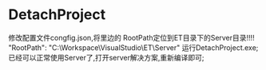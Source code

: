 # DetachProject

修改配置文件congfig.json,将里边的 RootPath定位到ET目录下的Server目录!!!!
"RootPath": "C:\\Workspace\\VisualStudio\\ET\\Server"
运行DetachProject.exe;
已经可以正常使用Server了,打开server解决方案,重新编译即可;
